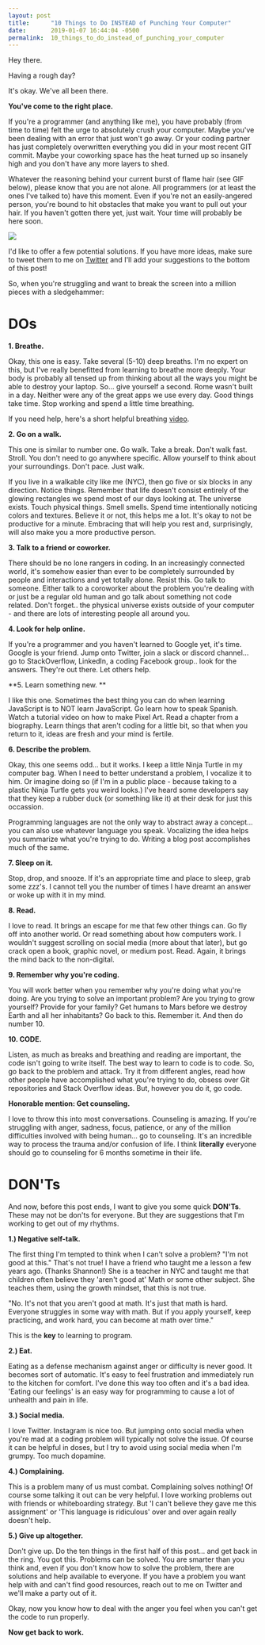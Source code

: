 ```yaml
---
layout: post
title:      "10 Things to Do INSTEAD of Punching Your Computer"
date:       2019-01-07 16:44:04 -0500
permalink:  10_things_to_do_instead_of_punching_your_computer
---
```



Hey there. 

Having a rough day? 

It's okay. We've all been there. 

**You've come to the right place.**


If you're a programmer (and anything like me), you have probably (from time to time) felt the urge to absolutely crush your computer. Maybe you've been dealing with an error that just won't go away. Or your coding partner has just completely overwritten everything you did in your most recent GIT commit. Maybe your coworking space has the heat turned up so insanely high and you don't have any more layers to shed. 

Whatever the reasoning behind your current burst of flame hair (see GIF below), please know that you are not alone. All programmers (or at least the ones I've talked to) have this moment. Even if you're not an easily-angered person, you're bound to hit obstacles that make you want to pull out your hair. If you haven't gotten there yet, just wait. Your time will probably be here soon.


![](https://tenor.com/wgNo.gif)

I'd like to offer a few potential solutions. If you have more ideas, make sure to tweet them to me on [Twitter](http://www.twitter.com/wojo_nyc) and I'll add your suggestions to the bottom of this post! 


So, when you're struggling and want to break the screen into a million pieces with a sledgehammer: 


# DOs 


**1. Breathe.**

Okay, this one is easy. Take several (5-10) deep breaths. I'm no expert on this, but I've really benefitted from learning to breathe more deeply. Your body is probably all tensed up from thinking about all the ways you might be able to destroy your laptop. So... give yourself a second. Rome wasn't built in a day. Neither were any of the great apps we use every day. Good things take time. Stop working and spend a little time breathing.   

If you need help, here's a short helpful breathing [video](https://www.youtube.com/watch?v=SEfs5TJZ6Nk).



**2. Go on a walk.**

This one is similar to number one. Go walk. Take a break. Don't walk fast. Stroll. You don't need to go anywhere specific. Allow yourself to think about your surroundings. Don't pace. Just walk.

If you live in a walkable city like me (NYC), then go five or six blocks in any direction. Notice things. Remember that life doesn't consist entirely of the glowing rectangles we spend most of our days looking at. The universe exists. Touch physical things. Smell smells. Spend time intentionally noticing colors and textures. Believe it or not, this helps me a lot. It's okay to not be productive for a minute. Embracing that will help you rest and, surprisingly, will also make you a more productive person.  



**3. Talk to a friend or coworker.**

There should be no lone rangers in coding. In an increasingly connected world, it's somehow easier than ever to be completely surrounded by people and interactions and yet totally alone. Resist this. Go talk to someone. Either talk to a coroworker about the problem you're dealing with or just be a regular old human and go talk about something not code related. Don't forget.. the physical universe exists outside of your computer - and there are lots of interesting people all around you. 



**4. Look for help online.**

If you're a programmer and you haven't learned to Google yet, it's time. Google is your friend. Jump onto Twitter, join a slack or discord channel... go to StackOverflow, LinkedIn, a coding Facebook group.. look for the answers. They're out there.  Let others help. 



**5. Learn something new. **

I like this one. Sometimes the best thing you can do when learning JavaScript is to NOT learn JavaScript. Go learn how to speak Spanish. Watch a tutorial video on how to make Pixel Art. Read a chapter from a biography. Learn things that aren't coding for a little bit, so that when you return to it, ideas are fresh and your mind is fertile.


**6. Describe the problem.**

Okay, this one seems odd... but it works. I keep a little Ninja Turtle in my computer bag. When I need to better understand a problem, I vocalize it to him. Or imagine doing so (if I'm in a public place - because taking to a plastic Ninja Turtle gets you weird looks.) I've heard some developers say that they keep a rubber duck (or something like it) at their desk for just this occassion. 

Programming languages are not the only way to abstract away a concept... you can also use whatever language you speak. Vocalizing the idea helps you summarize what you're trying to do.  Writing a blog post accomplishes much of the same.


**7. Sleep on it.**

Stop, drop, and snooze. If it's an appropriate time and place to sleep, grab some zzz's. I cannot tell you the number of times I have dreamt an answer or woke up with it in my mind.


**8. Read.**


I love to read. It brings an escape for me that few other things can. Go fly off into another world. Or read something about how computers work. I wouldn't suggest scrolling on social media (more about that later), but go crack open a book, graphic novel, or medium post. Read. Again, it brings the mind back to the non-digital.


**9. Remember why you're coding.**

You will work better when you remember why you're doing what you're doing. Are you trying to solve an important problem? Are you trying to grow yourself? Provide for your family? Get humans to Mars before we destroy Earth and all her inhabitants? Go back to this. Remember it. And then do number 10. 


**10. CODE.** 

Listen, as much as breaks and breathing and reading are important, the code isn't going to write itself. The best way to learn to code is to code. So, go back to the problem and attack. Try it from different angles, read how other people have accomplished what you're trying to do, obsess over Git repositories and Stack Overflow ideas. But, however you do it, go code. 




**Honorable mention: Get counseling.**

I love to throw this into most conversations. Counseling is amazing. If you're struggling with anger, sadness, focus, patience, or any of the million difficulties involved with being human... go to counseling. It's an incredible way to process the trauma and/or confusion of life. I think **literally** everyone should go to counseling for 6 months sometime in their life. 




# DON'Ts


And now, before this post ends, I want to give you some quick **DON'Ts**. These may not be don'ts for everyone. But they are suggestions that I'm working to get out of my rhythms. 


**1.)  Negative self-talk.**

The first thing I'm tempted to think when I can't solve a problem? "I'm not good at this." That's not true! I have a friend who taught me a lesson a few years ago. (Thanks Shannon!) She is a teacher in NYC and taught me that children often believe they 'aren't good at' Math or some other subject. She teaches them, using the growth mindset, that this is not true. 

"No. It's not that you aren't good at math. It's just that math is hard. Everyone struggles in some way with math. But if you apply yourself, keep practicing, and work hard, you can become at math over time."

This is the **key** to learning to program. 


**2.) Eat.**

Eating as a defense mechanism against anger or difficulty is never good. It becomes sort of automatic. It's easy to feel frustration and immediately run to the kitchen for comfort. I've done this way too often and it's a bad idea.  'Eating our feelings' is an easy way for programming to cause a lot of unhealth and pain in life. 



**3.) Social media.** 

I love Twitter. Instagram is nice too. But jumping onto social media when you're mad at a coding problem will typically not solve the issue. Of course it can be helpful in doses, but I try to avoid using social media when I'm grumpy. Too much dopamine. 


**4.) Complaining.** 

This is a problem many of us must combat. Complaining solves nothing! Of course some talking it out can be very helpful. I love working problems out with friends or whiteboarding strategy. But 'I can't believe they gave me this assignment' or 'This language is ridiculous' over and over again really doesn't help.


**5.) Give up altogether.** 

Don't give up. Do the ten things in the first half of this post... and get back in the ring. You got this. Problems can be solved. You are smarter than you think and, even if you don't know how to solve the problem, there are solutions and help available to everyone. If you have a problem you want help with and can't find good resources, reach out to me on Twitter and we'll make a party out of it. 



Okay, now you know how to deal with the anger you feel when you can't get the code to run properly. 

**Now get back to work.**



